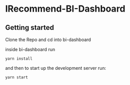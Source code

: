 # IRecommend-BI-Dashboard

## Getting started

Clone the Repo and cd into bi-dashboard

inside bi-dashboard run

```
yarn install
```
and then to start up the development server run:
```
yarn start
```
